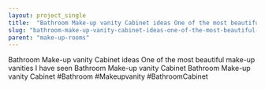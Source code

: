 ```yaml
---
layout: project_single
title:  "Bathroom Make-up vanity Cabinet ideas One of the most beautiful make-up vanities I have seen Bathroom Make-up vanity Cabinet Bathroom Make-up vanity Cabinet #Bathroom #Makeupvanity #BathroomCabinet"
slug: "bathroom-make-up-vanity-cabinet-ideas-one-of-the-most-beautiful-make-up-vanities-i-have-seen"
parent: "make-up-rooms"
---
```

Bathroom Make-up vanity Cabinet ideas One of the most beautiful make-up vanities I have seen Bathroom Make-up vanity Cabinet Bathroom Make-up vanity Cabinet #Bathroom #Makeupvanity #BathroomCabinet